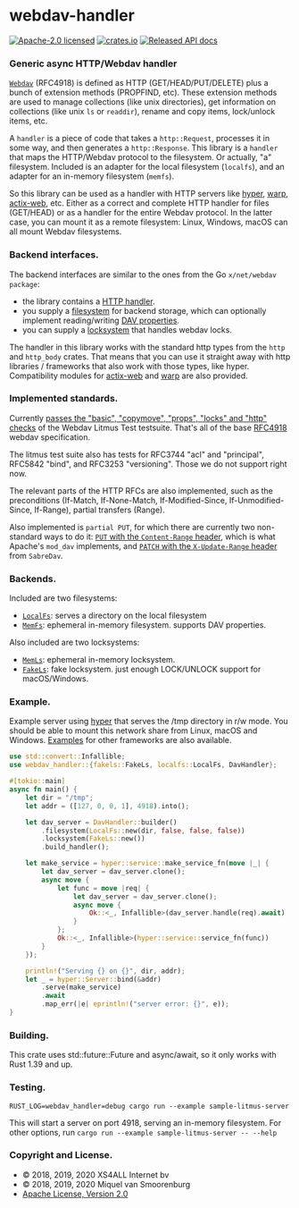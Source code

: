# webdav-handler

[![Apache-2.0 licensed](https://img.shields.io/badge/license-Apache2.0-blue.svg)](https://www.apache.org/licenses/LICENSE-2.0.txt)
[![crates.io](https://meritbadge.herokuapp.com/webdav-handler)](https://crates.io/crates/webdav-handler)
[![Released API docs](https://docs.rs/webdav-handler/badge.svg)](https://docs.rs/webdav-handler)

### Generic async HTTP/Webdav handler

[`Webdav`] (RFC4918) is defined as
HTTP (GET/HEAD/PUT/DELETE) plus a bunch of extension methods (PROPFIND, etc).
These extension methods are used to manage collections (like unix directories),
get information on collections (like unix `ls` or `readdir`), rename and
copy items, lock/unlock items, etc.

A `handler` is a piece of code that takes a `http::Request`, processes it in some
way, and then generates a `http::Response`. This library is a `handler` that maps
the HTTP/Webdav protocol to the filesystem. Or actually, "a" filesystem. Included
is an adapter for the local filesystem (`localfs`), and an adapter for an
in-memory filesystem (`memfs`).

So this library can be used as a handler with HTTP servers like [hyper],
[warp], [actix-web], etc. Either as a correct and complete HTTP handler for
files (GET/HEAD) or as a handler for the entire Webdav protocol. In the latter case, you can
mount it as a remote filesystem: Linux, Windows, macOS can all mount Webdav filesystems.

### Backend interfaces.

The backend interfaces are similar to the ones from the Go `x/net/webdav package`:

- the library contains a [HTTP handler][DavHandler].
- you supply a [filesystem][DavFileSystem] for backend storage, which can optionally
  implement reading/writing [DAV properties][DavProp].
- you can supply a [locksystem][DavLockSystem] that handles webdav locks.

The handler in this library works with the standard http types
from the `http` and `http_body` crates. That means that you can use it
straight away with http libraries / frameworks that also work with
those types, like hyper. Compatibility modules for [actix-web][actix-compat]
and [warp][warp-compat] are also provided.

### Implemented standards.

Currently [passes the "basic", "copymove", "props", "locks" and "http"
checks][README_litmus] of the Webdav Litmus Test testsuite. That's all of the base
[RFC4918] webdav specification.

The litmus test suite also has tests for RFC3744 "acl" and "principal",
RFC5842 "bind", and RFC3253 "versioning". Those we do not support right now.

The relevant parts of the HTTP RFCs are also implemented, such as the
preconditions (If-Match, If-None-Match, If-Modified-Since, If-Unmodified-Since,
If-Range), partial transfers (Range).

Also implemented is `partial PUT`, for which there are currently two
non-standard ways to do it: [`PUT` with the `Content-Range` header][PUT],
which is what Apache's `mod_dav` implements, and [`PATCH` with the `X-Update-Range`
header][PATCH] from `SabreDav`.

### Backends.

Included are two filesystems:

- [`LocalFs`]: serves a directory on the local filesystem
- [`MemFs`]: ephemeral in-memory filesystem. supports DAV properties.

Also included are two locksystems:

- [`MemLs`]: ephemeral in-memory locksystem.
- [`FakeLs`]: fake locksystem. just enough LOCK/UNLOCK support for macOS/Windows.

### Example.

Example server using [hyper] that serves the /tmp directory in r/w mode. You should be
able to mount this network share from Linux, macOS and Windows. [Examples][examples]
for other frameworks are also available.

```rust
use std::convert::Infallible;
use webdav_handler::{fakels::FakeLs, localfs::LocalFs, DavHandler};

#[tokio::main]
async fn main() {
    let dir = "/tmp";
    let addr = ([127, 0, 0, 1], 4918).into();

    let dav_server = DavHandler::builder()
        .filesystem(LocalFs::new(dir, false, false, false))
        .locksystem(FakeLs::new())
        .build_handler();

    let make_service = hyper::service::make_service_fn(move |_| {
        let dav_server = dav_server.clone();
        async move {
            let func = move |req| {
                let dav_server = dav_server.clone();
                async move {
                    Ok::<_, Infallible>(dav_server.handle(req).await)
                }
            };
            Ok::<_, Infallible>(hyper::service::service_fn(func))
        }
    });

    println!("Serving {} on {}", dir, addr);
    let _ = hyper::Server::bind(&addr)
        .serve(make_service)
        .await
        .map_err(|e| eprintln!("server error: {}", e));
}
```
[DavHandler]: https://docs.rs/webdav-handler/0.2.0-alpha.5/webdav_handler/struct.DavHandler.html
[DavFileSystem]: https://docs.rs/webdav-handler/0.2.0-alpha.5/webdav_handler/fs/index.html
[DavLockSystem]: https://docs.rs/webdav-handler/0.2.0-alpha.5/webdav_handler/ls/index.html
[DavProp]: https://docs.rs/webdav-handler/0.2.0-alpha.5/webdav_handler/fs/struct.DavProp.html
[`WebDav`]: https://tools.ietf.org/html/rfc4918
[RFC4918]: https://tools.ietf.org/html/rfc4918
[`MemLs`]: https://docs.rs/webdav-handler/0.2.0-alpha.5/webdav_handler/memls/index.html
[`MemFs`]: https://docs.rs/webdav-handler/0.2.0-alpha.5/webdav_handler/memfs/index.html
[`LocalFs`]: https://docs.rs/webdav-handler/0.2.0-alpha.5/webdav_handler/localfs/index.html
[`FakeLs`]: https://docs.rs/webdav-handler/0.2.0-alpha.5/webdav_handler/fakels/index.html
[actix-compat]: https://docs.rs/webdav-handler/0.2.0-alpha.5/webdav_handler/actix/index.html
[warp-compat]: https://docs.rs/webdav-handler/0.2.0-alpha.5/webdav_handler/warp/index.html
[README_litmus]: https://github.com/miquels/webdav-handler-rs/blob/master/README.litmus-test.md
[examples]: https://github.com/miquels/webdav-handler-rs/tree/master/examples/
[PUT]: https://github.com/miquels/webdav-handler-rs/tree/master/doc/Apache-PUT-with-Content-Range.md
[PATCH]: https://github.com/miquels/webdav-handler-rs/tree/master/doc/SABREDAV-partialupdate.md
[hyper]: https://hyper.rs/
[warp]: https://crates.io/crates/warp
[actix-web]: https://actix.rs/

### Building.

This crate uses std::future::Future and async/await, so it only works with Rust 1.39 and up.

### Testing.

```
RUST_LOG=webdav_handler=debug cargo run --example sample-litmus-server
```

This will start a server on port 4918, serving an in-memory filesystem.
For other options, run `cargo run --example sample-litmus-server -- --help`

### Copyright and License.

 * © 2018, 2019, 2020 XS4ALL Internet bv
 * © 2018, 2019, 2020 Miquel van Smoorenburg
 * [Apache License, Version 2.0](http://www.apache.org/licenses/LICENSE-2.0)
